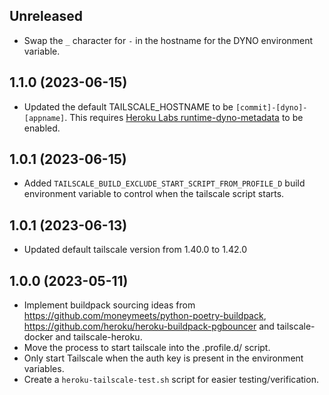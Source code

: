## Unreleased

* Swap the ``_`` character for ``-`` in the hostname for 
  the DYNO environment variable.

## 1.1.0 (2023-06-15)

* Updated the default TAILSCALE_HOSTNAME to be ``[commit]-[dyno]-[appname]``.
  This requires [Heroku Labs runtime-dyno-metadata](https://devcenter.heroku.com/articles/dyno-metadata) to be enabled.

## 1.0.1 (2023-06-15)

* Added ``TAILSCALE_BUILD_EXCLUDE_START_SCRIPT_FROM_PROFILE_D`` build environment variable
  to control when the tailscale script starts.

## 1.0.1 (2023-06-13)

* Updated default tailscale version from 1.40.0 to 1.42.0

## 1.0.0 (2023-05-11)

* Implement buildpack sourcing ideas from
  https://github.com/moneymeets/python-poetry-buildpack,
  https://github.com/heroku/heroku-buildpack-pgbouncer and
  tailscale-docker and tailscale-heroku.
* Move the process to start tailscale into the .profile.d/ script.
* Only start Tailscale when the auth key is present in the environment 
  variables.
* Create a ``heroku-tailscale-test.sh`` script for easier testing/verification.
